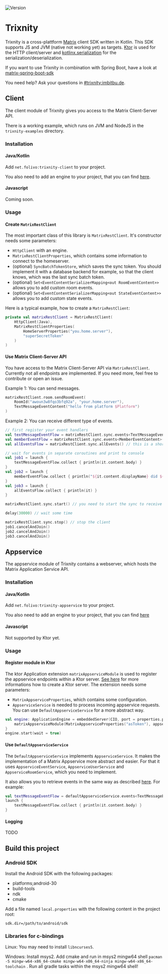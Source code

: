 ![Version](https://maven-badges.herokuapp.com/maven-central/net.folivo/trixnity-core/badge.svg)

# Trixnity

Trixnity is a cross-plattform [Matrix](matrix.org) client SDK written in Kotlin. This SDK supports JS and JVM (native
not working yet) as targets. [Ktor](https://github.com/ktorio/ktor) is used for the HTTP client/server and
[kotlinx.serialization](https://github.com/Kotlin/kotlinx.serialization) for the serialization/deserialization.

If you want to use Trixnity in combination with Spring Boot, have a look
at [matrix-spring-boot-sdk](https://github.com/benkuly/matrix-spring-boot-sdk)

You need help? Ask your questions in [#trixnity:imbitbu.de](https://matrix.to/#/#trixnity:imbitbu.de).

## Client

The client module of Trixnity gives you access to the Matrix Client-Server API.

There is a working example, which runs on JVM and NodeJS in the `trixnity-examples` directory.

### Installation

#### Java/Kotlin

Add `net.folivo:trixnity-client` to your project.

You also need to add an engine to your project, that you can find [here](https://ktor.io/docs/http-client-engines.html).

#### Javascript

Coming soon.

### Usage

#### Create `MatrixRestClient`

The most important class of this library is `MatrixRestClient`. It's constructor needs some parameters:

- `HttpClient` with an engine.
- `MatrixRestClientProperties`, which contains some information to connect to the homeserver.
- (optional) `SyncBatchTokenStore`, which saves the sync token. You should implement it with a database backend for
  example, so that the client knows, which was the last sync batch token.
- (optional) `Set<EventContentSerializerMapping<out RoomEventContent>>` allows you to add custom room events.
- (optional) `Set<EventContentSerializerMapping<out StateEventContent>>` allows you to add custom state events.

Here is a typical example, how to create a `MatrixRestClient`:

```kotlin
private val matrixRestClient = MatrixRestClient(
    HttpClient(Java),
    MatrixRestClientProperties(
        HomeServerProperties("you.home.server"),
        "superSecretToken"
    )
)
```

#### Use Matrix Client-Server API

You have access to the Matrix Client-Server API via `MatrixRestClient`. Currently not all endpoints are implemented. If
you need more, feel free to contribute or open an issue.

Example 1: You can send messages.

```kotlin
matrixRestClient.room.sendRoomEvent(
    RoomId("awoun3w8fqo3bfq92a", "your.home.server"),
    TextMessageEventContent("hello from platform $Platform")
)
```

Example 2: You can receive different type of events.

```kotlin
// first register your event handlers
val textMessageEventFlow = matrixRestClient.sync.events<TextMessageEventContent>()
val memberEventFlow = matrixRestClient.sync.events<MemberEventContent>()
val allEventsFlow = matrixRestClient.sync.allEvents() // this is a shortcut for .events<EventContent>()

// wait for events in separate coroutines and print to console
val job1 = launch {
    textMessageEventFlow.collect { println(it.content.body) }
}
val job2 = launch {
    memberEventFlow.collect { println("${it.content.displayName} did ${it.content.membership}") }
}
val job3 = launch {
    allEventsFlow.collect { println(it) }
}

matrixRestClient.sync.start() // you need to start the sync to receive messages

delay(30000) // wait some time

matrixRestClient.sync.stop() // stop the client
job1.cancelAndJoin()
job2.cancelAndJoin()
job3.cancelAndJoin()
```

## Appservice

The appservice module of Trixnity contains a webserver, which hosts the Matrix Application Service API.

### Installation

#### Java/Kotlin

Add `net.folivo:trixnity-appservice` to your project.

You also need to add an engine to your project, that you can find [here](https://ktor.io/docs/engines.html)

#### Javascript

Not supported by Ktor yet.

### Usage

#### Register module in Ktor

The ktor Application extension `matrixAppserviceModule` is used to register the appservice endpoints within a Ktor
server. [See here](https://ktor.io/docs/create-server.html) for more informations how to create a Ktor server. The
extension needs some parameters:

- `MatrixAppserviceProperties`, which contains some configuration.
- `AppserviceService` is needed to process incoming appservice requests. You can use `DefaultAppserviceService` for a
  more abstract way.

```kotlin
val engine: ApplicationEngine = embeddedServer(CIO, port = properties.port) {
    matrixAppserviceModule(MatrixAppserviceProperties("asToken"), appserviceService)
}
engine.start(wait = true)
```

#### Use `DefaultAppserviceService`

The `DefaultAppserviceService` implements `AppserviceService`. It makes the implementation of a Matrix Appservice more
abstract and easier. For that it uses `AppserviceEventService`, `AppserviceUserService` and `AppserviceRoomService`,
which you need to implement.

It also allows you to retrieve events in the same way as described [here](#use-matrix-client-server-api). For example:

```kotlin
val textMessageEventFlow = defaultAppserviceService.events<TextMessageEventContent>()
launch {
    textMessageEventFlow.collect { println(it.content.body) }
}
```

#### Logging

TODO

## Build this project

### Android SDK

Install the Android SDK with the following packages:

- platforms;android-30
- build-tools
- ndk
- cmake

Add a file named `local.properties` with the following content in the project root:

```properties
sdk.dir=/path/to/android/sdk
```

### Libraries for c-bindings

Linux: You may need to install `libncurses5`.

Windows: Install msys2. Add cmake and run in msys2 mingw64
shell `pacman -S mingw-w64-x86_64-cmake mingw-w64-x86_64-ninja mingw-w64-x86_64-toolchain`
. Run all gradle tasks within the msys2 mingw64 shell!